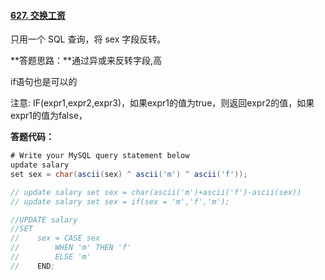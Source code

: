 #### [627. 交换工资](https://leetcode-cn.com/problems/swap-salary/)

只用一个 SQL 查询，将 sex 字段反转。



**答题思路：**通过异或来反转字段,高

if语句也是可以的

注意: IF(expr1,expr2,expr3)，如果expr1的值为true，则返回expr2的值，如果expr1的值为false，



**答题代码：**

```java
# Write your MySQL query statement below
update salary
set sex = char(ascii(sex) ^ ascii('m') ^ ascii('f'));

// update salary set sex = char(ascii('m')+ascii('f')-ascii(sex))
// update salary set sex = if(sex = 'm','f','m');

//UPDATE salary
//SET
//    sex = CASE sex
//        WHEN 'm' THEN 'f'
//        ELSE 'm'
//    END;


```

